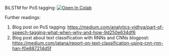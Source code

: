 ﻿BiLSTM for PoS tagging:
[![Open In Colab](https://colab.research.google.com/assets/colab-badge.svg)](https://colab.research.google.com/github/neychev/made_nlp_course/blob/spring2021/week03_Vanishing_gradient_and_PoS_tagging/practice03_BiLSTM_for_PoS_Tagging.ipynb)

Further readings:
1. Blog post on PoS tagging: https://medium.com/analytics-vidhya/part-of-speech-tagging-what-when-why-and-how-9d250e634df6
2. Blog post about text classification with RNNs and CNNs blogpost: https://medium.com/jatana/report-on-text-classification-using-cnn-rnn-han-f0e887214d5f
